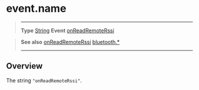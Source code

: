# event.name

> --------------------- ------------------------------------------------------------------------------------------
> __Type__              [String](https://docs.coronalabs.com/api/type/String.html)
> __Event__             [onReadRemoteRssi](/plugin/bluetooth/type/Gatt/event/onReadRemoteRssi/)


> __See also__          [onReadRemoteRssi](/plugin/bluetooth/type/Gatt/event/onReadRemoteRssi/)
>						[bluetooth.*](/plugin/bluetooth/)
> --------------------- ------------------------------------------------------------------------------------------

## Overview

The string `"onReadRemoteRssi"`.